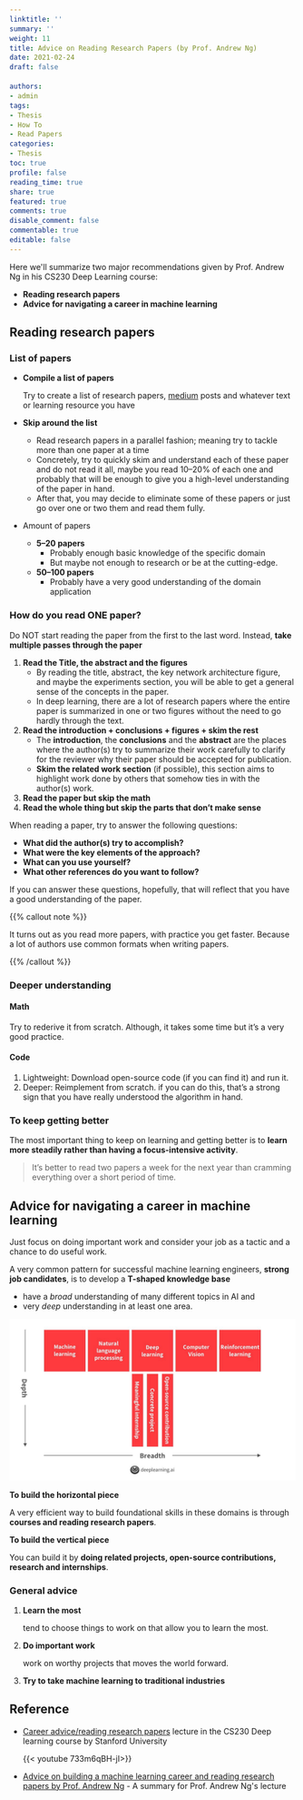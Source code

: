 ```yaml
---
linktitle: ''
summary: ''
weight: 11
title: Advice on Reading Research Papers (by Prof. Andrew Ng)
date: 2021-02-24
draft: false

authors:
- admin
tags:
- Thesis
- How To
- Read Papers
categories:
- Thesis
toc: true
profile: false
reading_time: true
share: true
featured: true
comments: true
disable_comment: false
commentable: true
editable: false
---
```


Here we'll summarize two major recommendations given by Prof. Andrew Ng in his CS230 Deep Learning course:

- **Reading research papers**
- **Advice for navigating a career in machine learning**

## Reading research papers

### List of papers

- **Compile a list of papers**

  Try to create a list of research papers, [medium](https://medium.com/) posts and whatever text or learning resource you have

- **Skip around the list**
  - Read research papers in a parallel fashion; meaning try to tackle more than one paper at a time
  - Concretely, try to quickly skim and understand each of these paper and do not read it all, maybe you read 10–20% of each one and probably that will be enough to give you a high-level understanding of the paper in hand. 
  - After that, you may decide to eliminate some of these papers or just go over one or two them and read them fully.
- Amount of papers
  - **5–20 papers**
    - Probably enough basic knowledge of the specific domain
    - But maybe not enough to research or be at the cutting-edge.
  - **50–100 papers**
    - Probably have a very good understanding of the domain application

### How do you read ONE paper?

Do NOT start reading the paper from the first to the last word. Instead, **take multiple passes through the paper**

1. **Read the Title, the abstract and the figures**
   - By reading the title, abstract, the key network architecture figure, and maybe the experiments section, you will be able to get a general sense of the concepts in the paper.
   - In deep learning, there are a lot of research papers where the entire paper is summarized in one or two figures without the need to go hardly through the text.
2. **Read the introduction + conclusions + figures + skim the rest**
   - The **introduction**, the **conclusions** and the **abstract** are the places where the author(s) try to summarize their work carefully to clarify for the reviewer why their paper should be accepted for publication.
   - **Skim the related work section** (if possible), this section aims to highlight work done by others that somehow ties in with the author(s) work.
3. **Read the paper but skip the math**
4. **Read the whole thing but skip the parts that don’t make sense**

When reading a paper, try to answer the following questions:

- **What did the author(s) try to accomplish?**
- **What were the key elements of the approach?**
- **What can you use yourself?**
- **What other references do you want to follow?**

If you can answer these questions, hopefully, that will reflect that you have a good understanding of the paper.

{{% callout note %}} 

It turns out as you read more papers, with practice you get faster. Because a lot of authors use common formats when writing papers. 

{{% /callout %}}

### Deeper understanding

#### Math

Try to rederive it from scratch. Although, it takes some time but it’s a very good practice.

#### Code

1. Lightweight: Download open-source code (if you can find it) and run it.
2. Deeper: Reimplement from scratch. if you can do this, that’s a strong sign that you have really understood the algorithm in hand.

### To keep getting better

The most important thing to keep on learning and getting better is to **learn more steadily rather than having a focus-intensive activity**. 

>  It’s better to read two papers a week for the next year than cramming everything over a short period of time.

## Advice for navigating a career in machine learning

Just focus on doing important work and consider your job as a tactic and a chance to do useful work.

A very common pattern for successful machine learning engineers, **strong job candidates**, is to develop a **T-shaped knowledge base**

- have a *broad* understanding of many different topics in AI and 
- very *deep* understanding in at least one area.

![Image for post](https://raw.githubusercontent.com/EckoTan0804/upic-repo/master/uPic/1*p-4gmtKxINVGS8BOUQPwMg.jpeg)

**To build the horizontal piece**

A very efficient way to build foundational skills in these domains is through **courses and reading research papers**.

**To build the vertical piece**

You can build it by **doing related projects, open-source contributions, research and internships**.

### General advice

1. **Learn the most**

   tend to choose things to work on that allow you to learn the most.

2. **Do important work** 

   work on worthy projects that moves the world forward.

3. **Try to take machine learning to traditional industries** 

## Reference

- [Career advice/reading research papers](https://www.youtube.com/watch?v=733m6qBH-jI&list=PLoROMvodv4rOABXSygHTsbvUz4G_YQhOb&index=9&t=0s) lecture in the CS230 Deep learning course by Stanford University

  {{< youtube 733m6qBH-jI>}}

- [Advice on building a machine learning career and reading research papers by Prof. Andrew Ng](https://blog.usejournal.com/advice-on-building-a-machine-learning-career-and-reading-research-papers-by-prof-andrew-ng-f90ac99a0182) - A summary for Prof. Andrew Ng's lecture